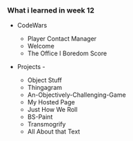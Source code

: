### What i learned in week 12

* CodeWars
    * Player Contact Manager
    * Welcome
    * The Office I Boredom Score

* Projects -
  * Object Stuff
  * Thingagram
  * An-Objectively-Challenging-Game
  * My Hosted Page
  * Just How We Roll
  * BS-Paint
  * Transmogrify
  * All About that Text